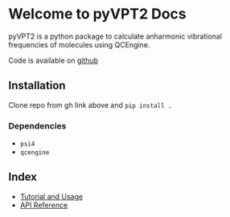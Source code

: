 # Welcome to pyVPT2 Docs

pyVPT2 is a python package to calculate anharmonic vibrational frequencies of molecules using QCEngine.

Code is available on [github](https://github.com/philipmnel/pyvpt2)

## Installation
Clone repo from gh link above and `pip install .`

### Dependencies
- `psi4`
- `qcengine`


## Index
- [Tutorial and Usage](/tutorial)
- [API Reference](/api)
